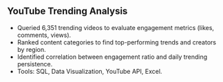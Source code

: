 ## YouTube Trending Analysis
- Queried 6,351 trending videos to evaluate engagement metrics (likes, comments, views).
- Ranked content categories to find top-performing trends and creators by region.
- Identified correlation between engagement ratio and daily trending persistence.
- Tools: SQL, Data Visualization, YouTube API, Excel.